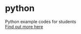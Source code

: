 # python
Python example codes for students <br>
<a href="https://qaweb.dev/learning-python-online">Find out more here</a>
